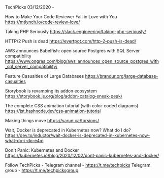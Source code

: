 TechPicks 03/12/2020 -

How to Make Your Code Reviewer Fall in Love with You
https://mtlynch.io/code-review-love/

Taking PHP Seriously
https://slack.engineering/taking-php-seriously/

HTTP/2 Push is dead
https://evertpot.com/http-2-push-is-dead/

AWS announces Babelfish: open source Postgres with SQL Server compatibility
https://www.ongres.com/blog/aws_announces_open_source_postgres_with_sql_server_compatibility/

Feature Casualties of Large Databases
https://brandur.org/large-database-casualties

Storybook is revamping its addon ecosystem
https://storybook.js.org/blog/addon-catalog-sneak-peak/

The complete CSS animation tutorial (with color-coded diagrams)
https://jst.hashnode.dev/css-animation-tutorial

Making things move
https://varun.ca/torsions/

Wait, Docker is deprecated in Kubernetes now? What do I do?
https://dev.to/inductor/wait-docker-is-deprecated-in-kubernetes-now-what-do-i-do-e4m

Don't Panic: Kubernetes and Docker
https://kubernetes.io/blog/2020/12/02/dont-panic-kubernetes-and-docker/

Follow TechPicks -
Telegram channel - https://t.me/techpicks
Telegram group - https://t.me/techpicksgroup